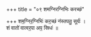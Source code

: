 +++
title = "०९ शमग्निरग्निभिः करच्छं"

+++
शम॒ग्निर॒ग्निभिः॑ कर॒च्छं न॑स्तपतु॒ सूर्यः॑ ।  
शं वातो॑ वात्वर॒पा अप॒ स्रिधः॑ ॥